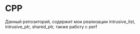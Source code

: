 # CPP

Данный репозиторий, содержит мои реализации intrusive_list, intrusive_ptr, shared_ptr, также работу с perf
